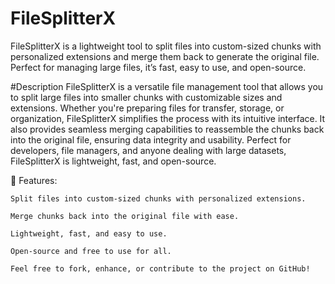 # FileSplitterX
FileSplitterX is a lightweight tool to split files into custom-sized chunks with personalized extensions and merge them back to generate the original file. Perfect for managing large files, it’s fast, easy to use, and open-source.

#Description
FileSplitterX is a versatile file management tool that allows you to split large files into smaller chunks with customizable sizes and extensions. Whether you're preparing files for transfer, storage, or organization, FileSplitterX simplifies the process with its intuitive interface. It also provides seamless merging capabilities to reassemble the chunks back into the original file, ensuring data integrity and usability. Perfect for developers, file managers, and anyone dealing with large datasets, FileSplitterX is lightweight, fast, and open-source.

📂 Features:

    Split files into custom-sized chunks with personalized extensions.

    Merge chunks back into the original file with ease.

    Lightweight, fast, and easy to use.
  
    Open-source and free to use for all.

    Feel free to fork, enhance, or contribute to the project on GitHub!
